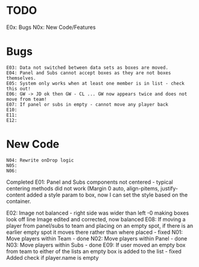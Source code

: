 TODO
====
E0x: Bugs
N0x: New Code/Features

Bugs
====
    E03: Data not switched between data sets as boxes are moved.
    E04: Panel and Subs cannot accept boxes as they are not boxes themselves.
    E05: System only works when at least one member is in list - check this out!
    E06: GW -> JD ok then GW - CL ... GW now appears twice and does not move from team!
    E07: If panel or subs in empty - cannot move any player back
    E10: 
    E11: 
    E12: 

New Code
========
    N04: Rewrite onDrop logic
    N05: 
    N06: 

Completed
E01: Panel and Subs components not centered -
     typical centering methods did not work (Margin 0 auto, align-pitems, justify-content
     added a style param to box, now I can set the style based on the container.

E02: Image not balanced - right side was wider than left -0 making boxes look off line
     Image edited and corrected, now balanced
E08: If moving a player from panel/subs to team and placing on an empty spot,
     if there is an earlier empty spot it moves there rather than where placed - fixed
N01: Move players within Team - done
N02: Move players within Panel - done
N03: Move players within Subs - done
E09: If user moved an empty box from team to either of the lists an empty box is added to the list - fixed
     Added check if player.name is empty 
